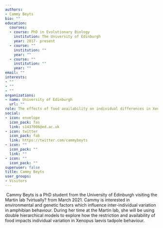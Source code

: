 ```yaml
---
authors:
- Cammy Beyts
bio: ""
education:
  courses:
  - course: PhD in Evolutionary Biology
    institution: The University of Edinburgh
    year: 2017- present
  - course: ""
    institution: ""
    year: ""
  - course: ""
    institution: ""
    year: ""
email: ""
interests:
- ""
- ""
- ""
organizations:
- name: University of Edinburgh
  url: ""
role: The effects of food availability on individual differences in Xenopus laevis tadpole behaviour
social:
- icon: envelope
  icon_pack: fas
  link: s1437006@ed.ac.uk
- icon: twitter
  icon_pack: fab
  link: https://twitter.com/cammybeyts
- icon: ""
  icon_pack: ""
  link: ""
- icon: ""
  icon_pack: ""
superuser: false
title: Cammy Beyts
user_groups:
- Visitors
---
```

​
Cammy Beyts is a PhD student from the University of Edinburgh visiting the Martin lab ?virtually? from March 2021.  Cammy is interested in environmental and genetic factors which influence inter-individual variation in amphibian behaviour.  During her time at the Martin lab, she will be using double hierarchical models to explore how the restriction and availability of food impacts individual variation in Xenopus laevis tadpole behaviour. 